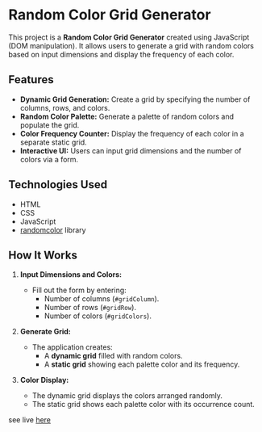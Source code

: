 # Random Color Grid Generator

This project is a **Random Color Grid Generator** created using JavaScript (DOM manipulation).
It allows users to generate a grid with random colors based on input dimensions and display the frequency of each color.

## Features

- **Dynamic Grid Generation:** Create a grid by specifying the number of columns, rows, and colors.
- **Random Color Palette:** Generate a palette of random colors and populate the grid.
- **Color Frequency Counter:** Display the frequency of each color in a separate static grid.
- **Interactive UI:** Users can input grid dimensions and the number of colors via a form.

## Technologies Used

- HTML
- CSS
- JavaScript
- [randomcolor](https://github.com/davidmerfield/randomColor) library

## How It Works

1. **Input Dimensions and Colors:**
   - Fill out the form by entering:
     - Number of columns (`#gridColumn`).
     - Number of rows (`#gridRow`).
     - Number of colors (`#gridColors`).

2. **Generate Grid:**
   - The application creates:
     - A **dynamic grid** filled with random colors.
     - A **static grid** showing each palette color and its frequency.

3. **Color Display:**
   - The dynamic grid displays the colors arranged randomly.
   - The static grid shows each palette color with its occurrence count.

see live [here](https://amira-gridbydom.surge.sh/)
